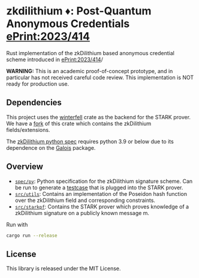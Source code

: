 # zkdilithium ♦️: Post-Quantum Anonymous Credentials [ePrint:2023/414](https://eprint.iacr.org/2023/414)

Rust implementation of the zkDilithium based anonymous credential scheme introduced in [ePrint:2023/414](https://eprint.iacr.org/2023/414)/

**WARNING:** This is an academic proof-of-concept prototype, and in particular has not received careful code review. This implementation is NOT ready for production use.

## Dependencies
This project uses the [winterfell](https://github.com/facebook/winterfell/) crate as the backend for the STARK prover. We have a [fork](https://github.com/bwesterb/winterfell/) of this crate which contains the zkDilithium fields/extensions.

The [zkDilithium python spec](spec/py) requires python 3.9 or below due to its dependence on the [Galois](https://github.com/mhostetter/galois) package.

## Overview
* [`spec/py`](spec/py): Python specification for the zkDilithium signature scheme. Can be run to generate a [testcase](spec/log/testcase.txt) that is plugged into the STARK prover.
* [`src/utils`](src/utils): Contains an implementation of the Poseidon hash function over the zkDilithium field and corresponding constraints.
* [`src/starkpf`](src/starkpf/): Contains the STARK prover which proves knowledge of a zkDilithium signature on a publicly known message m.

Run with 
```bash
cargo run --release
```

## License
This library is released under the MIT License.
